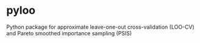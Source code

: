 # pyloo
Python package for approximate leave-one-out cross-validation (LOO-CV) and Pareto smoothed importance sampling (PSIS)
